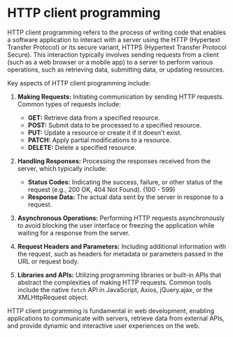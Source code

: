 # HTTP client programming

HTTP client programming refers to the process of writing code that enables a software application to interact with a server using the HTTP (Hypertext Transfer Protocol) or its secure variant, HTTPS (Hypertext Transfer Protocol Secure). This interaction typically involves sending requests from a client (such as a web browser or a mobile app) to a server to perform various operations, such as retrieving data, submitting data, or updating resources.

Key aspects of HTTP client programming include:

1. **Making Requests:** Initiating communication by sending HTTP requests. Common types of requests include:
   - **GET:** Retrieve data from a specified resource.
   - **POST:** Submit data to be processed to a specified resource.
   - **PUT:** Update a resource or create it if it doesn't exist.
   - **PATCH:** Apply partial modifications to a resource.
   - **DELETE:** Delete a specified resource.

2. **Handling Responses:** Processing the responses received from the server, which typically include:
   - **Status Codes:** Indicating the success, failure, or other status of the request (e.g., 200 OK, 404 Not Found). (100 - 599)
   - **Response Data:** The actual data sent by the server in response to a request.

3. **Asynchronous Operations:** Performing HTTP requests asynchronously to avoid blocking the user interface or freezing the application while waiting for a response from the server.

4. **Request Headers and Parameters:** Including additional information with the request, such as headers for metadata or parameters passed in the URL or request body.

5. **Libraries and APIs:** Utilizing programming libraries or built-in APIs that abstract the complexities of making HTTP requests. Common tools include the native `fetch` API in JavaScript, Axios, jQuery.ajax, or the XMLHttpRequest object.


HTTP client programming is fundamental in web development, enabling applications to communicate with servers, retrieve data from external APIs, and provide dynamic and interactive user experiences on the web.